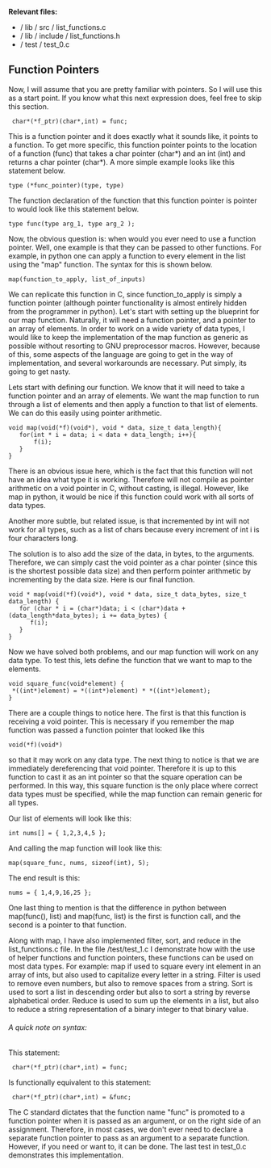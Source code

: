 **Relevant files:** 
* / lib / src / list_functions.c
* / lib / include / list_functions.h
* / test / test_0.c

## Function Pointers

Now, I will assume that you are pretty familiar with 
pointers. So I will use this as a start point.
 If you know what this next expression does, feel free to 
 skip this section.

```
 char*(*f_ptr)(char*,int) = func;
```

This is a function pointer and it does exactly what it sounds like, 
it points to a function. To get more specific, this function pointer 
points to the location of a function (func) that takes a char pointer 
(char\*) and an int (int) and returns a char pointer (char\*). 
A more simple example looks like this statement below. 

```
type (*func_pointer)(type, type)
```

The function declaration of the function that this function pointer 
is pointer to would look like this statement below.

```
type func(type arg_1, type arg_2 );
```

Now, the obvious question is: when would you ever need to use a 
function pointer. Well, one example is that they can be passed to 
other functions. For example, in python one can apply a function to 
every element in the list using the "map" function. The syntax for 
this is shown below.

```
map(function_to_apply, list_of_inputs)
```

We can replicate this function in C, since function_to_apply 
is simply a function pointer (although pointer functionality 
is almost entirely hidden from the programmer in python). 
Let's start with setting up the blueprint for our map 
function. Naturally, it will need a function pointer, and a 
pointer to an array of elements. In order to work on a wide 
variety of data types, I would like to keep the implementation
 of the map function as generic as possible without resorting 
 to GNU preprocessor macros. However, because of this, some 
 aspects of the language are going to get in the way of 
 implementation, and several workarounds are necessary. 
 Put simply, its going to get nasty. 
 
 Lets start with defining our function. We know that it will 
 need to take a function pointer and an array of elements. We want
 the map function to run through a list of elements and then apply a 
 function to that list of elements. We can do this easily using pointer
 arithmetic. 
 
 ```
void map(void(*f)(void*), void * data, size_t data_length){
    for(int * i = data; i < data + data_length; i++){
        f(i);
    }
}
 ```
 
 There is an obvious issue here, which is the fact that this function will
 not have an idea what type it is working. Therefore will not compile
 as pointer arithmetic on a void pointer in C, without casting, is illegal. 
 However, like map in python, it would be nice if this function could 
 work with all sorts of data types.
 
 Another more subtle, but related issue, is that incremented by int will
 not work for all types, such as a list of chars because every increment of 
 int i is four characters long.
 
 The solution is to also add the size of the data, in bytes, to the arguments. Therefore,
 we can simply cast the void pointer as a char pointer (since this is the 
 shortest possible data size) and then perform pointer arithmetic by
 incrementing by the data size. Here is our final function.
 
 ```
void * map(void(*f)(void*), void * data, size_t data_bytes, size_t data_length) {
    for (char * i = (char*)data; i < (char*)data + (data_length*data_bytes); i += data_bytes) {
       f(i);
    }
}
 ```
 
 Now we have solved both problems, and our map function will work on any
 data type. To test this, lets define the function that we want to 
 map to the elements.
 
 ```
void square_func(void*element) {
  *((int*)element) = *((int*)element) * *((int*)element);
}
 ```
 There are a couple things to notice here. The first is that this function is 
 receiving a void pointer. This is necessary if you remember the map function
 was passed a function pointer that looked like this 
 
 ```
void(*f)(void*)
 ```
 
 so that it may work on any data type. The next thing to notice is that we
 are immediately dereferencing that void pointer. Therefore it is up to 
 this function to cast it as an int pointer so that the square operation
 can be performed. In this way, this square function is the only place
 where correct data types must be specified, while the map function
 can remain generic for all types.
 
 Our list of elements will look like this:
 
 ```
 int nums[] = { 1,2,3,4,5 };
 ```
 
 And calling the map function will look like this:
 
 ```
 map(square_func, nums, sizeof(int), 5);
 ```
 
The end result is this:

``` 
nums = { 1,4,9,16,25 };
```
 
 One last thing to mention is that the difference in python between 
 map(func(), list) and map(func, list) is the first is function call,
 and the second is a pointer to that function. 
 
 Along with map, I have also implemented filter, sort, and 
 reduce in the list_functions.c file. In the file /test/test_1.c I 
 demonstrate how with the use of helper functions and function pointers,
 these functions can be used on most data types. For example:
 map if used to square every int element in an array of ints, but also
 used to capitalize every letter in a string. Filter is used to remove 
 even numbers, but also to remove spaces from a string. Sort is used to 
 sort a list in descending order but also to sort a string by reverse 
 alphabetical order. Reduce is used to sum up the elements in a list, but 
 also to reduce a string representation of a binary integer to that 
 binary value.
 
###### A quick note on syntax:

This statement:

```
 char*(*f_ptr)(char*,int) = func;
```

Is functionally equivalent to this statement:

```
 char*(*f_ptr)(char*,int) = &func;
```

The C standard dictates that the function name "func" is promoted to a function pointer 
when it is passed as an argument, or on the right side of an assignment. Therefore, in
most cases, we don't ever need to declare a separate function pointer to pass as an 
argument to a separate function. However, if you need or want to, it can be done.
The last test in test_0.c demonstrates this implementation. 